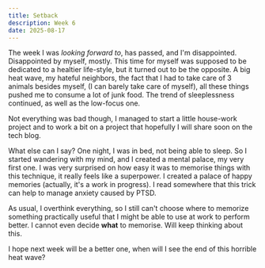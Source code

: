 ```yaml
---
title: Setback
description: Week 6
date: 2025-08-17
---
```

The week I was *looking forward to*, has passed, and I'm disappointed. Disappointed by myself, mostly. This time for myself was supposed to be dedicated to a healtier life-style, but it turned out to be the opposite. A big heat wave, my hateful neighbors, the fact that I had to take care of 3 animals besides myself, (I can barely take care of myself), all these things pushed me to consume a lot of junk food. The trend of sleeplessness continued, as well as the low-focus one.

<!-- more -->

Not everything was bad though, I managed to start a little house-work project and to work a bit on a project that hopefully I will share soon on the tech blog.

What else can I say? One night, I was in bed, not being able to sleep. So I started wandering with my mind, and I created a mental palace, my very first one. I was very surprised on how easy it was to memorise things with this technique, it really feels like a superpower.
I created a palace of happy memories  (actually, it's a work in progress). I read somewhere that this trick can help to manage anxiety caused by PTSD.

As usual, I overthink everything, so I still can't choose where to memorize something practically useful that I might be able to use at work to perform better. I cannot even decide **what** to memorise. Will keep thinking about this.

I hope next week will be a better one, when will I see the end of this horrible heat wave?